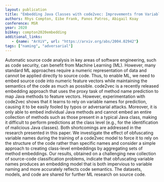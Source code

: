 ```yaml
---
layout: publication
title: "Embedding Java Classes with code2vec: Improvements from Variable Obfuscation"
authors: Rhys Compton, Eibe Frank, Panos Patros, Abigail Koay
conference: MSR
year: 2020
bibkey: compton2020embedding
additional_links:
   - {name: "ArXiV", url: "https://arxiv.org/abs/2004.02942"}
tags: ["naming", "adversarial"]
---
```

Automatic source code analysis in key areas of software engineering, such as code security, can benefit from Machine Learning (ML). However, many standard ML approaches require a numeric representation of data and cannot be applied directly to source code. Thus, to enable ML, we need to embed source code into numeric feature vectors while maintaining the semantics of the code as much as possible. code2vec is a recently released embedding approach that uses the proxy task of method name prediction to map Java methods to feature vectors. However, experimentation with code2vec shows that it learns to rely on variable names for prediction, causing it to be easily fooled by typos or adversarial attacks. Moreover, it is only able to embed individual Java methods and cannot embed an entire collection of methods such as those present in a typical Java class, making it difficult to perform predictions at the class level (e.g., for the identification of malicious Java classes). Both shortcomings are addressed in the research presented in this paper. We investigate the effect of obfuscating variable names during the training of a code2vec model to force it to rely on the structure of the code rather than specific names and consider a simple approach to creating class-level embeddings by aggregating sets of method embeddings. Our results, obtained on a challenging new collection of source-code classification problems, indicate that obfuscating variable names produces an embedding model that is both impervious to variable naming and more accurately reflects code semantics. The datasets, models, and code are shared for further ML research on source code. 

